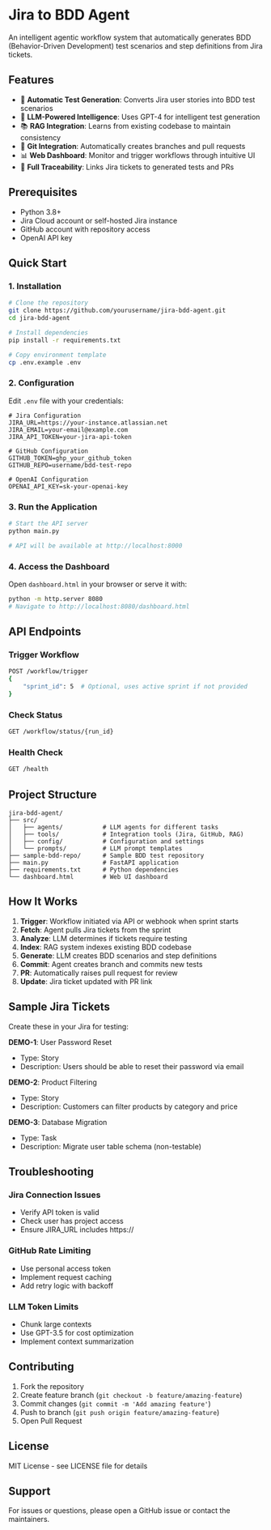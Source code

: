 # Jira to BDD Agent

An intelligent agentic workflow system that automatically generates BDD (Behavior-Driven Development) test scenarios and step definitions from Jira tickets.

## Features

- 🎯 **Automatic Test Generation**: Converts Jira user stories into BDD test scenarios
- 🤖 **LLM-Powered Intelligence**: Uses GPT-4 for intelligent test generation
- 📚 **RAG Integration**: Learns from existing codebase to maintain consistency
- 🔄 **Git Integration**: Automatically creates branches and pull requests
- 📊 **Web Dashboard**: Monitor and trigger workflows through intuitive UI
- 🔗 **Full Traceability**: Links Jira tickets to generated tests and PRs

## Prerequisites

- Python 3.8+
- Jira Cloud account or self-hosted Jira instance
- GitHub account with repository access
- OpenAI API key

## Quick Start

### 1. Installation

```bash
# Clone the repository
git clone https://github.com/yourusername/jira-bdd-agent.git
cd jira-bdd-agent

# Install dependencies
pip install -r requirements.txt

# Copy environment template
cp .env.example .env
```

### 2. Configuration

Edit `.env` file with your credentials:

```env
# Jira Configuration
JIRA_URL=https://your-instance.atlassian.net
JIRA_EMAIL=your-email@example.com
JIRA_API_TOKEN=your-jira-api-token

# GitHub Configuration
GITHUB_TOKEN=ghp_your_github_token
GITHUB_REPO=username/bdd-test-repo

# OpenAI Configuration
OPENAI_API_KEY=sk-your-openai-key
```

### 3. Run the Application

```bash
# Start the API server
python main.py

# API will be available at http://localhost:8000
```

### 4. Access the Dashboard

Open `dashboard.html` in your browser or serve it with:

```bash
python -m http.server 8080
# Navigate to http://localhost:8080/dashboard.html
```

## API Endpoints

### Trigger Workflow
```bash
POST /workflow/trigger
{
    "sprint_id": 5  # Optional, uses active sprint if not provided
}
```

### Check Status
```bash
GET /workflow/status/{run_id}
```

### Health Check
```bash
GET /health
```

## Project Structure

```
jira-bdd-agent/
├── src/
│   ├── agents/           # LLM agents for different tasks
│   ├── tools/            # Integration tools (Jira, GitHub, RAG)
│   ├── config/           # Configuration and settings
│   └── prompts/          # LLM prompt templates
├── sample-bdd-repo/      # Sample BDD test repository
├── main.py               # FastAPI application
├── requirements.txt      # Python dependencies
└── dashboard.html        # Web UI dashboard
```

## How It Works

1. **Trigger**: Workflow initiated via API or webhook when sprint starts
2. **Fetch**: Agent pulls Jira tickets from the sprint
3. **Analyze**: LLM determines if tickets require testing
4. **Index**: RAG system indexes existing BDD codebase
5. **Generate**: LLM creates BDD scenarios and step definitions
6. **Commit**: Agent creates branch and commits new tests
7. **PR**: Automatically raises pull request for review
8. **Update**: Jira ticket updated with PR link

## Sample Jira Tickets

Create these in your Jira for testing:

**DEMO-1**: User Password Reset
- Type: Story
- Description: Users should be able to reset their password via email

**DEMO-2**: Product Filtering  
- Type: Story
- Description: Customers can filter products by category and price

**DEMO-3**: Database Migration
- Type: Task
- Description: Migrate user table schema (non-testable)

## Troubleshooting

### Jira Connection Issues
- Verify API token is valid
- Check user has project access
- Ensure JIRA_URL includes https://

### GitHub Rate Limiting
- Use personal access token
- Implement request caching
- Add retry logic with backoff

### LLM Token Limits
- Chunk large contexts
- Use GPT-3.5 for cost optimization
- Implement context summarization

## Contributing

1. Fork the repository
2. Create feature branch (`git checkout -b feature/amazing-feature`)
3. Commit changes (`git commit -m 'Add amazing feature'`)
4. Push to branch (`git push origin feature/amazing-feature`)
5. Open Pull Request

## License

MIT License - see LICENSE file for details

## Support

For issues or questions, please open a GitHub issue or contact the maintainers.
